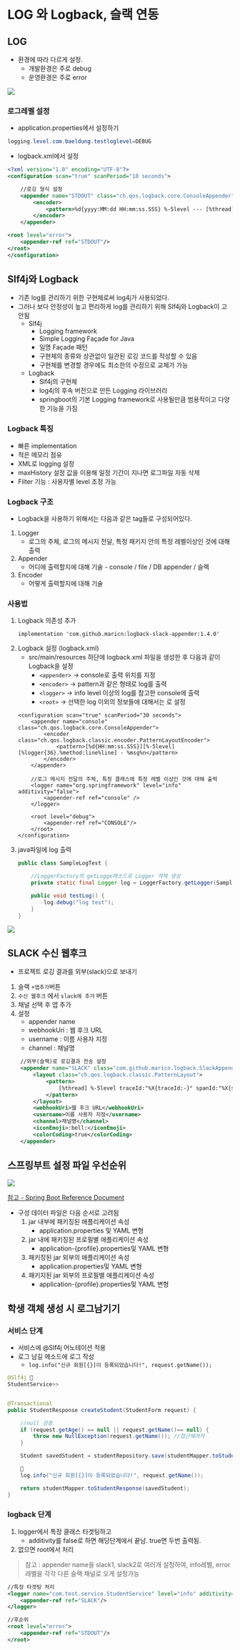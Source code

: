 # LOG 와 Logback, 슬랙 연동

## LOG
- 환경에 따라 다르게 설정. 
    - 개발환경은 주로 debug
    - 운영환경은 주로 error

![](https://i.imgur.com/cAoTrQs.png)

### 로그레벨 설정

-  application.properties에서 설정하기
```java
logging.level.com.baeldung.testloglevel=DEBUG
```
- logback.xml에서 설정
```xml
<?xml version="1.0" encoding="UTF-8"?>
<configuration scan="true" scanPeriod="10 seconds">

    //로깅 형식 설정
    <appender name="STDOUT" class="ch.qos.logback.core.ConsoleAppender">
        <encoder>
            <pattern>%d{yyyy:MM:dd HH:mm:ss.SSS} %-5level --- [%thread] %logger{35} : %msg %n</pattern>
        </encoder>
    </appender>

<root level="error">
    <appender-ref ref="STDOUT"/>
</root>
</configuration>
```

## Slf4j와 Logback
- 기존 log를 관리하기 위한 구현체로써 log4j가 사용되었다. 
- 그러나 보다 안정성이 높고 편리하게 log를 관리하기 위해 Slf4j와 Logback이 고안됨
    - Slf4j
        - Logging framework
        - Simple Logging Façade for Java 
        - 일명 Façade  패턴
        - 구현체의 종류와 상관없이 일관된 로깅 코드를 작성할 수 있음
        - 구현체를 변경할 경우에도 최소한의 수정으로 교체가 가능
    - Logback
        - Slf4j의 구현체
        - log4j의 후속 버전으로 만든 Logging 라이브러리
        - springboot의 기본 Logging framework로 사용될만큼 범용적이고 다양한 기능을 가짐

### Logback 특징
- 빠른 implementation
- 적은 메모리 점유
- XML로 logging 설정
- maxHistory 설정 값을 이용해 일정 기간이 지나면 로그파일 자동 삭제
- Filter 기능 : 사용자별 level 조정 가능

### Logback 구조
- Logback을 사용하기 위해서는 다음과 같은 tag들로 구성되어있다.
1. Logger 
    - 로그의 주체, 로그의 메시지 전달, 특정 패키지 안의 특정 레벨이상인 것에 대해 출력
2. Appender 
    - 어디에 출력할지에 대해 기술 - console / file / DB appender / 슬랙
3. Encoder 
    - 어떻게 출력할지에 대해 기술

### 사용법
1. Logback 의존성 추가
    ```
    implementation 'com.github.maricn:logback-slack-appender:1.4.0'
    ```
2. Logback 설정 (logback.xml)
    - src/main/resources 하단에 logback.xml 파일을 생성한 후 다음과 같이 Logback을 설정
        - `<appender>` -> console로 출력 위치를 지정
        - `<encoder>` -> pattern과 같은 형태로 log를 출력
        - `<logger>` -> info level 이상의 log를 참고한 console에 출력
        - `<root>` -> 선택한 log 이외의 정보들에 대해서는 <root>로 설정
    ```
    <configuration scan="true" scanPeriod="30 seconds">
        <appender name="console" class="ch.qos.logback.core.ConsoleAppender">
            <encoder class="ch.qos.logback.classic.encoder.PatternLayoutEncoder">
                <pattern>[%d{HH:mm:ss.SSS}][%-5level][%logger{36}.%method:line%line] - %msg%n</pattern>
            </encoder>
        </appender>

        //로그 메시지 전달의 주체, 특정 클래스에 특정 레벨 이상인 것에 대해 출력
        <logger name="org.springframework" level="info" additivity="false">
            <appender-ref ref="console" />
        </logger>

        <root level="debug">
            <appender-ref ref="CONSOLE"/>
        </root>
    </configuration>
    ```
3. java파일에 log 출력
    ```java
    public class SampleLogTest {
 
        //LoggerFactory의 getLogge메소드로 Logger 객체 생성
        private static final Logger log = LoggerFactory.getLogger(SampleLogTest.class);
    
        public void testLog() {
            log.debug("log test");
        }
    }
    ```

![](https://i.imgur.com/KyAZJbJ.png)
## SLACK 수신 웹후크
- 프로젝트 로깅 결과를 외부(slack)으로 보내기
1. 슬랙 `+앱추가`버튼
2. `수신 웹후크` 에서 `slack에 추가` 버튼
3. 채널 선택 후 앱 추가
4. 설정 
    - appender name
    - webhookUri : 웹 후크 URL
    - username : 이름 사용자 지정
    - channel : 채널명
```xml
    //외부(슬랙)로 로깅결과 전송 설정
    <appender name="SLACK" class="com.github.maricn.logback.SlackAppender">
        <layout class="ch.qos.logback.classic.PatternLayout">
            <pattern>
                [%thread] %-5level traceId:"%X{traceId:-}" spanId:"%X{spanId:-}"%n%msg%n
            </pattern>
        </layout>
        <webhookUri>웹 후크 URL</webhookUri>
        <username>이름 사용자 지정</username>
        <channel>채널명</channel>
        <iconEmoji>:bell:</iconEmoji>
        <colorCoding>true</colorCoding>
    </appender>
```    

## 스프링부트 설정 파일 우선순위
![](https://i.imgur.com/AIOrBmO.png)

[참고 - Spring Boot Reference Document](https://docs.spring.io/spring-boot/docs/2.7.0/reference/htmlsingle/#features.external-config)
- 구성 데이터 파일은 다음 순서로 고려됨
    1. jar 내부에 패키징된 애플리케이션 속성
        - application.properties 및 YAML 변형
    2. jar 내에 패키징된 프로필별 애플리케이션 속성
        - application-{profile}.properties및 YAML 변형
    3. 패키징된 jar 외부의 애플리케이션 속성
        - application.properties및 YAML 변형
    4. 패키지된 jar 외부의 프로필별 애플리케이션 속성
        - application-{profile}.properties및 YAML 변형

## 학생 객체 생성 시 로그남기기

### 서비스 단계
- 서비스에 @Slf4j 어노테이션 적용
- 로그 남길 메소드에 로그 작성
    - ```log.info("신규 회원[{}]이 등록되었습니다!", request.getName());```
```java
@Slf4j 🧩
StudentService>>


@Transactional
public StudentResponse createStudent(StudentForm request) {

    //null 검증
    if (request.getAge() == null || request.getName()== null) {
        throw new NullException(request.getName()); //접근제어자
    }

    Student savedStudent = studentRepository.save(studentMapper.toStudent(request));

    🧩
    log.info("신규 회원[{}]이 등록되었습니다!", request.getName());

    return studentMapper.toStudentResponse(savedStudent);
}
```
### logback 단계
1. logger에서 특정 클래스 타겟팅하고
    - additivity를 false로 하면 해당단계에서 끝남. true면 두번 출력됨. 
2. 없으면 root에서 처리
> 참고 :
> appender name을 slack1, slack2로 여러개 설정하여, info레벨, error레벨을 각각 다른 슬랙 채널로 오게 설정가능
```xml
//특정 타겟팅 처리
<logger name="com.test.service.StudentService" level="info" additivity="false">
    <appender-ref ref="SLACK"/>
</logger>

//후순위
<root level="error">
    <appender-ref ref="STDOUT"/>
</root>
```